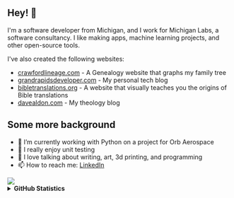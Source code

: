 ## Hey! 👋

I'm a software developer from Michigan, and I work for Michigan Labs, a software consultancy. I like making apps, machine learning projects, and other open-source tools.

I've also created the following websites:

- [crawfordlineage.com](https://www.crawfordlineage.com/) - A Genealogy website that graphs my family tree
- [grandrapidsdeveloper.com](https://www.grandrapidsdeveloper.com/) - My personal tech blog
- [bibletranslations.org](https://www.bibletranslations.org/) - A website that visually teaches you the origins of Bible translations
- [davealdon.com](https://www.davealdon.com/) - My theology blog

## Some more background

- 🔭 I’m currently working with Python on a project for Orb Aerospace
- 💋 I really enjoy unit testing
- 💬 I love talking about writing, art, 3d printing, and programming
- 📫 How to reach me: [LinkedIn](https://www.linkedin.com/in/davidcrawfordprofile/)

<a>
<img align="center" src="https://25.media.tumblr.com/tumblr_mcm7lw42Z31qkbh2fo1_400.gif" />
</a>
<details>
  <summary><b>GitHub Statistics</b></summary>
  <div>
    <img height="135px" src="https://github-readme-stats.vercel.app/api/top-langs/?username=davealdon&hide=html&hide_title=true&hide_border=true&layout=compact&langs_count=8&theme=nord" />
  </div>
</details>
